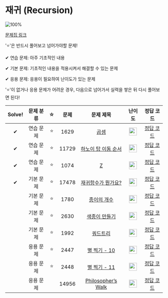 # 재귀 (Recursion)

![100%](https://progress-bar.dev/5/?scale=10&title=progress&width=500&color=babaca&suffix=/10)

[문제집 링크](https://www.acmicpc.net/workbook/view/7314)

'⭐️'은 반드시 풀어보고 넘어가야할 문제!

✔ 연습 문제: 아주 기초적인 내용

✔ 기본 문제: 기초적인 내용을 적용시켜서 해결할 수 있는 문제

✔ 응용 문제: 응용이 필요하여 난이도가 있는 문제


'⭐️'이 없거나 응용 문제가 어려운 경우, 다음으로 넘어가서 실력을 쌓은 뒤 다시 풀어보면 된다!

| Solve! | 문제 분류 | ☆ | 문제 | 문제 제목 | 난이도 | 정답 코드 |
| :--: | :--: | :--: | :--: | :--: | :--: | :--: |
| ✔ | 연습 문제 | ⭐️ | 1629 | [곱셈](https://www.acmicpc.net/problem/1629) | <img height="25px" width="25px" src="https://static.solved.ac/tier_small/10.svg"/> | [정답 코드](../0x08_Recursion/1629.cpp) |
| ✔ | 연습 문제 | ⭐️ | 11729 | [하노이 탑 이동 순서](https://www.acmicpc.net/problem/11729) | <img height="25px" width="25px" src="https://static.solved.ac/tier_small/10.svg"/> | [정답 코드](../0x08_Recursion/11729.cpp) |
| ✔ | 연습 문제 | ⭐️ | 1074 | [Z](https://www.acmicpc.net/problem/1074) | <img height="25px" width="25px" src="https://static.solved.ac/tier_small/10.svg"/> | [정답 코드](../0x08_Recursion/1074.cpp) |
| ✔  | 기본 문제 | ⭐️ | 17478 | [재귀함수가 뭔가요?](https://www.acmicpc.net/problem/17478) | <img height="25px" width="25px" src="https://static.solved.ac/tier_small/6.svg"/> | [정답 코드](../0x08_Recursion/17478.cpp) |
|  | 기본 문제 | ⭐️ | 1780 | [종이의 개수](https://www.acmicpc.net/problem/1780) | <img height="25px" width="25px" src="https://static.solved.ac/tier_small/9.svg"/> | [정답 코드](../0x08_Recursion/1780.cpp) |
|  | 기본 문제 | ⭐️ | 2630 | [색종이 만들기](https://www.acmicpc.net/problem/2630) | <img height="25px" width="25px" src="https://static.solved.ac/tier_small/9.svg"/> | [정답 코드](../0x08_Recursion/2630.cpp) |
|  | 기본 문제 | ⭐️ | 1992 | [쿼드트리](https://www.acmicpc.net/problem/1992) | <img height="25px" width="25px" src="https://static.solved.ac/tier_small/10.svg"/> | [정답 코드](../0x08_Recursion/1992.cpp) |
|| 응용 문제 | ⭐️ | 2447 | [별 찍기 - 10](https://www.acmicpc.net/problem/2447) | <img height="25px" width="25px" src="https://static.solved.ac/tier_small/11.svg"/> | [정답 코드](../0x08_Recursion/2447.cpp) |
|| 응용 문제 | ⭐️ | 2448 | [별 찍기 - 11](https://www.acmicpc.net/problem/2448) | <img height="25px" width="25px" src="https://static.solved.ac/tier_small/12.svg"/> | [정답 코드](../0x08_Recursion/2448.cpp) |
|| 응용 문제 || 14956 | [Philosopher’s Walk](https://www.acmicpc.net/problem/14956) | <img height="25px" width="25px" src="https://static.solved.ac/tier_small/13.svg"/> | [정답 코드](../0x08_Recursion/14956.cpp) |

